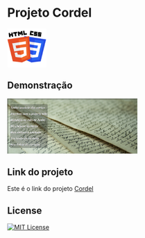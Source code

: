 # Projeto Cordel

<img src="imagens/HTML-CSS.png" alt="CSS-HTML" align="center" width="90">

## Demonstração

<img src="imagens/Carta.png" alt="icon" align="center" width="300"/>

## Link do projeto

Este é o link do projeto <a href= "https://anajulialeite.github.io/projeto-cordel/">Cordel</a>

## License

[![MIT License](https://img.shields.io/badge/License-MIT-green.svg)](./LICENSE)
